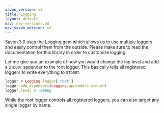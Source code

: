 ```yaml
---
savon_version: v3
title: Logging
layout: default
nav: nav_versions.md
nav_savon_version: v3
---
```


Savon 3.0 uses the [Logging](https://github.com/TwP/logging) gem which allows us to use multiple
loggers and easily control them from the outside. Please make sure to read the documentation for
this library in order to customize logging.

Let me give you an example of how you would change the log level and add a `STDOUT` appender to the
root logger. This basically tells all registered loggers to write everything to `STDOUT`.

``` ruby
logger = Logging.logger['root']
logger.add_appenders(Logging.appenders.stdout)
logger.level = :debug
```

While the root logger controls all registered loggers, you can also target any single logger by name.
